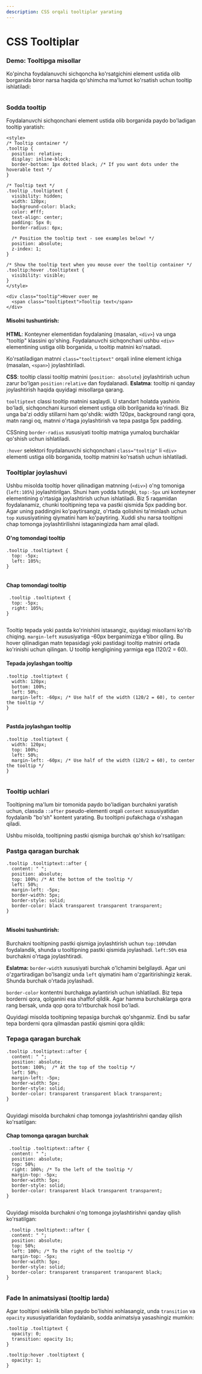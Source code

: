 ```yaml
---
description: CSS orqali tooltiplar yarating
---
```


# CSS Tooltiplar

### Demo: Tooltipga misollar <a href="#demo-tooltip-misollar" id="demo-tooltip-misollar"></a>

Ko'pincha foydalanuvchi sichqoncha ko'rsatgichini element ustida olib borganida biror narsa haqida qo'shimcha ma'lumot ko'rsatish uchun tooltip ishlatiladi:

<figure><img src="../../.gitbook/assets/image (100).png" alt=""><figcaption></figcaption></figure>

### Sodda tooltip <a href="#sodda-tooltip" id="sodda-tooltip"></a>

Foydalanuvchi sichqonchani element ustida olib borganida paydo bo'ladigan tooltip yaratish:

```
<style>
/* Tooltip container */
.tooltip {
  position: relative;
  display: inline-block;
  border-bottom: 1px dotted black; /* If you want dots under the hoverable text */
}

/* Tooltip text */
.tooltip .tooltiptext {
  visibility: hidden;
  width: 120px;
  background-color: black;
  color: #fff;
  text-align: center;
  padding: 5px 0;
  border-radius: 6px;
 
  /* Position the tooltip text - see examples below! */
  position: absolute;
  z-index: 1;
}

/* Show the tooltip text when you mouse over the tooltip container */
.tooltip:hover .tooltiptext {
  visibility: visible;
}
</style>

<div class="tooltip">Hover over me
  <span class="tooltiptext">Tooltip text</span>
</div> 
```

#### Misolni tushuntirish: <a href="#misolni-tushuntirsak" id="misolni-tushuntirsak"></a>

**HTML**: Konteyner elementidan foydalaning (masalan, `<div>`) va unga "tooltip" klassini qo'shing. Foydalanuvchi sichqonchani ushbu `<div>` elementining ustiga olib borganida, u tooltip matnini ko'rsatadi.

Ko'rsatiladigan matnni `class="tooltiptext"` orqali inline element ichiga (masalan, `<span>`) joylashtiriladi.

**CSS**: tooltip classi tooltip matnini (`position: absolute`) joylashtirish uchun zarur bo'lgan `position:relative` dan foydalanadi. **Eslatma**: tooltip ni qanday joylashtirish haqida quyidagi misollarga qarang.

`tooltiptext` classi tooltip matnini saqlaydi. U standart holatda yashirin bo'ladi, sichqonchani kursori element ustiga olib borilganida ko'rinadi. Biz unga ba'zi oddiy stillarni ham qo'shdik: width 120px, background rangi qora, matn rangi oq, matnni o'rtaga joylashtirish va tepa pastga 5px padding.

CSSning `border-radius` xususiyati tooltip matniga yumaloq burchaklar qo'shish uchun ishlatiladi.

`:hover` selektori foydalanuvchi sichqonchani `class="tooltip"` li `<div>` elementi ustiga olib borganida, tooltip matnini ko'rsatish uchun ishlatiladi.

### Tooltiplar joylashuvi <a href="#pozitsiyalangan-tooltiplar" id="pozitsiyalangan-tooltiplar"></a>

Ushbu misolda tooltip hover qilinadigan matnning (`<div>`) o'ng tomoniga (`left:105%`) joylashtirilgan. Shuni ham yodda tutingki, `top:-5px` uni konteyner elementining o'rtasiga joylashtirish uchun ishlatiladi. Biz 5 raqamidan foydalanamiz, chunki tooltipning tepa va pastki qismida 5px padding bor. Agar uning paddingini ko'paytirsangiz, o'rtada qolishini ta'minlash uchun `top` xususiyatining qiymatini ham ko'paytiring. Xuddi shu narsa tooltipni chap tomonga joylashtirilishni istaganingizda ham amal qiladi.

#### O'ng tomondagi tooltip <a href="#ong-tomondagi-tooltip" id="ong-tomondagi-tooltip"></a>

```
.tooltip .tooltiptext {
  top: -5px;
  left: 105%;
}
```

<figure><img src="../../.gitbook/assets/image (245).png" alt=""><figcaption></figcaption></figure>

#### Chap tomondagi tooltip <a href="#chap-tomondagi-tooltip" id="chap-tomondagi-tooltip"></a>

```
 .tooltip .tooltiptext {
  top: -5px;
  right: 105%;
}
```

<figure><img src="../../.gitbook/assets/image (656).png" alt=""><figcaption></figcaption></figure>

Tooltip tepada yoki pastda ko'rinishini istasangiz, quyidagi misollarni ko'rib chiqing. `margin-left` xususiyatiga -60px berganimizga e'tibor qiling. Bu hover qilinadigan matn tepasidagi yoki pastidagi tooltip matnini ortada ko'rinishi uchun qilingan. U tooltip kengligining yarmiga ega (120/2 = 60).

#### Tepada joylashgan tooltip <a href="#yuqorida-joylashgan-tooltip" id="yuqorida-joylashgan-tooltip"></a>

```
.tooltip .tooltiptext {
  width: 120px;
  bottom: 100%;
  left: 50%;
  margin-left: -60px; /* Use half of the width (120/2 = 60), to center the tooltip */
}
```

<figure><img src="../../.gitbook/assets/image (239).png" alt=""><figcaption></figcaption></figure>

#### Pastda joylashgan tooltip <a href="#pastda-joylashgan-tooltip" id="pastda-joylashgan-tooltip"></a>

```
.tooltip .tooltiptext {
  width: 120px;
  top: 100%;
  left: 50%;
  margin-left: -60px; /* Use half of the width (120/2 = 60), to center the tooltip */
}
```

<figure><img src="../../.gitbook/assets/image (258).png" alt=""><figcaption></figcaption></figure>

### Tooltip uchlari <a href="#tooltip-uchlari" id="tooltip-uchlari"></a>

Tooltipning ma'lum bir tomonida paydo bo'ladigan burchakni yaratish uchun, classda `::after` pseudo-elementi orqali `content` xususiyatidan foydalanib "bo'sh" kontent yarating. Bu tooltipni pufakchaga o'xshagan qiladi.

Ushbu misolda, tooltipning pastki qismiga burchak qo'shish ko'rsatilgan:

### Pastga qaragan burchak <a href="#pastki-uch" id="pastki-uch"></a>

```
.tooltip .tooltiptext::after {
  content: " ";
  position: absolute;
  top: 100%; /* At the bottom of the tooltip */
  left: 50%;
  margin-left: -5px;
  border-width: 5px;
  border-style: solid;
  border-color: black transparent transparent transparent;
}
```

<figure><img src="../../.gitbook/assets/image (353).png" alt=""><figcaption></figcaption></figure>

#### Misolni tushuntirish: <a href="#misolni-tushuntirsak-2" id="misolni-tushuntirsak-2"></a>

Burchakni tooltipning pastki qismiga joylashtirish uchun `top:100%`dan foydalandik, shunda u tooltipning pastki qismida joylashadi. `left:50%` esa burchakni o'rtaga joylashtiradi.

**Eslatma:** `border-width` xususiyati burchak o'lchamini belgilaydi. Agar uni o'zgartiradigan bo'lsangiz unda `left` qiymatini ham o'zgaritirishingiz kerak. Shunda burchak o'rtada joylashadi.

`border-color` kontentni burchakga aylantirish uchun ishlatiladi. Biz tepa borderni qora, qolganini esa shaffof qildik. Agar hamma burchaklarga qora rang bersak, unda qop qora to'rtburchak hosil bo'ladi.

Quyidagi misolda tooltipning tepasiga burchak qo'shganmiz. Endi bu safar tepa borderni qora qilmasdan pastiki qismini qora qildik:

### Tepaga qaragan burchak <a href="#tepadagi-uch" id="tepadagi-uch"></a>

```
.tooltip .tooltiptext::after {
  content: " ";
  position: absolute;
  bottom: 100%;  /* At the top of the tooltip */
  left: 50%;
  margin-left: -5px;
  border-width: 5px;
  border-style: solid;
  border-color: transparent transparent black transparent;
}
```

<figure><img src="../../.gitbook/assets/image (654).png" alt=""><figcaption></figcaption></figure>

Quyidagi misolda burchakni chap tomonga joylashtirishni qanday qilish ko'rsatilgan:

#### Chap tomonga qaragan burchak <a href="#chap-tomondagi-uch" id="chap-tomondagi-uch"></a>

```
 .tooltip .tooltiptext::after {
  content: " ";
  position: absolute;
  top: 50%;
  right: 100%; /* To the left of the tooltip */
  margin-top: -5px;
  border-width: 5px;
  border-style: solid;
  border-color: transparent black transparent transparent;
}
```

<figure><img src="../../.gitbook/assets/image (250).png" alt=""><figcaption></figcaption></figure>

Quyidagi misolda burchakni o'ng tomonga joylashtirishni qanday qilish ko'rsatilgan:

```
 .tooltip .tooltiptext::after {
  content: " ";
  position: absolute;
  top: 50%;
  left: 100%; /* To the right of the tooltip */
  margin-top: -5px;
  border-width: 5px;
  border-style: solid;
  border-color: transparent transparent transparent black;
}
```

<figure><img src="../../.gitbook/assets/image (268).png" alt=""><figcaption></figcaption></figure>

### Fade In animatsiyasi (tooltip larda) <a href="#fade-in-animatsiyasi-tooltip-larda" id="fade-in-animatsiyasi-tooltip-larda"></a>

Agar tooltipni sekinlik bilan paydo bo'lishini xohlasangiz, unda `transition` va `opacity` xususiyatlaridan foydalanib, sodda animatsiya yasashingiz mumkin:

```
.tooltip .tooltiptext {
  opacity: 0;
  transition: opacity 1s;
}

.tooltip:hover .tooltiptext {
  opacity: 1;
}
```

